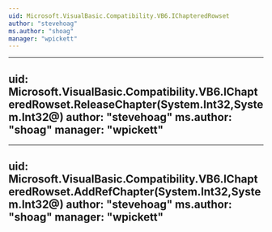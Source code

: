 ```yaml
---
uid: Microsoft.VisualBasic.Compatibility.VB6.IChapteredRowset
author: "stevehoag"
ms.author: "shoag"
manager: "wpickett"
---
```


---
uid: Microsoft.VisualBasic.Compatibility.VB6.IChapteredRowset.ReleaseChapter(System.Int32,System.Int32@)
author: "stevehoag"
ms.author: "shoag"
manager: "wpickett"
---

---
uid: Microsoft.VisualBasic.Compatibility.VB6.IChapteredRowset.AddRefChapter(System.Int32,System.Int32@)
author: "stevehoag"
ms.author: "shoag"
manager: "wpickett"
---

